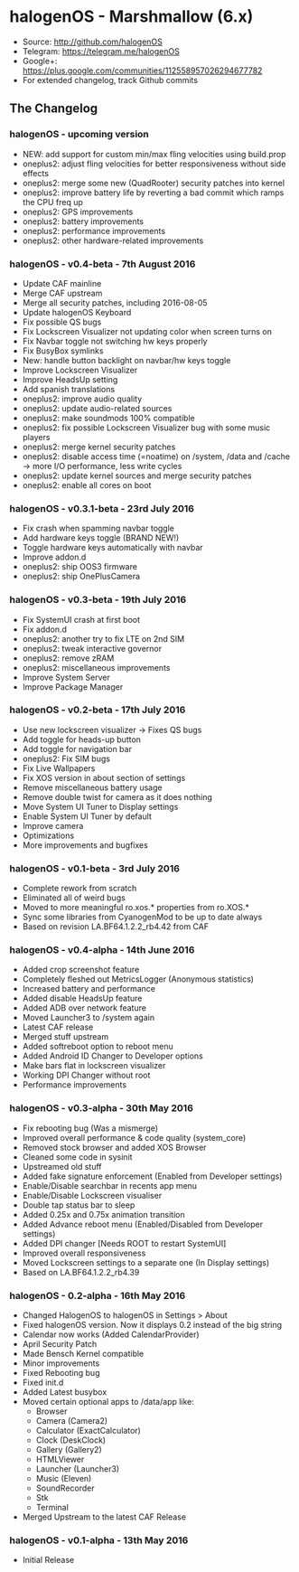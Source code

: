 # halogenOS - Marshmallow (6.x)

- Source: http://github.com/halogenOS
- Telegram: https://telegram.me/halogenOS
- Google+: https://plus.google.com/communities/112558957026294677782
- For extended changelog, track Github commits

## The Changelog

### halogenOS - upcoming version

- NEW: add support for custom min/max fling velocities using build.prop
- oneplus2: adjust fling velocities for better responsiveness without side effects
- oneplus2: merge some new (QuadRooter) security patches into kernel
- oneplus2: improve battery life by reverting a bad commit which ramps the CPU freq up
- oneplus2: GPS improvements
- oneplus2: battery improvements
- oneplus2: performance improvements
- oneplus2: other hardware-related improvements

### halogenOS - v0.4-beta - 7th August 2016

- Update CAF mainline
- Merge CAF upstream
- Merge all security patches, including 2016-08-05
- Update halogenOS Keyboard
- Fix possible QS bugs
- Fix Lockscreen Visualizer not updating color when screen turns on
- Fix Navbar toggle not switching hw keys properly
- Fix BusyBox symlinks
- New: handle button backlight on navbar/hw keys toggle
- Improve Lockscreen Visualizer
- Improve HeadsUp setting
- Add spanish translations
- oneplus2: improve audio quality
- oneplus2: update audio-related sources
- oneplus2: make soundmods 100% compatible
- oneplus2: fix possible Lockscreen Visualizer bug with some music players
- oneplus2: merge kernel security patches
- oneplus2: disable access time (=noatime) on /system, /data and /cache
            -> more I/O performance, less write cycles
- oneplus2: update kernel sources and merge security patches
- oneplus2: enable all cores on boot

### halogenOS - v0.3.1-beta - 23rd July 2016

- Fix crash when spamming navbar toggle
- Add hardware keys toggle (BRAND NEW!)
- Toggle hardware keys automatically with navbar
- Improve addon.d
- oneplus2: ship OOS3 firmware
- oneplus2: ship OnePlusCamera

### halogenOS - v0.3-beta - 19th July 2016

- Fix SystemUI crash at first boot
- Fix addon.d
- oneplus2: another try to fix LTE on 2nd SIM
- oneplus2: tweak interactive governor
- oneplus2: remove zRAM
- oneplus2: miscellaneous improvements
- Improve System Server
- Improve Package Manager

### halogenOS - v0.2-beta - 17th July 2016

- Use new lockscreen visualizer
    -> Fixes QS bugs
- Add toggle for heads-up button
- Add toggle for navigation bar
- oneplus2: Fix SIM bugs
- Fix Live Wallpapers
- Fix XOS version in about section of settings
- Remove miscellaneous battery usage
- Remove double twist for camera as it does nothing
- Move System UI Tuner to Display settings
- Enable System UI Tuner by default
- Improve camera
- Optimizations
- More improvements and bugfixes

### halogenOS - v0.1-beta - 3rd July 2016

- Complete rework from scratch
- Eliminated all of weird bugs
- Moved to more meaningful ro.xos.* properties from ro.XOS.* 
- Sync some libraries from CyanogenMod to be up to date always
- Based on revision LA.BF64.1.2.2_rb4.42 from CAF

### halogenOS - v0.4-alpha - 14th June 2016

- Added crop screenshot feature
- Completely fleshed out MetricsLogger (Anonymous statistics)
- Increased battery and performance
- Added disable HeadsUp feature
- Added ADB over network feature
- Moved Launcher3 to /system again
- Latest CAF release
- Merged stuff upstream
- Added softreboot option to reboot menu
- Added Android ID Changer to Developer options
- Make bars flat in lockscreen visualizer
- Working DPI Changer without root
- Performance improvements

### halogenOS - v0.3-alpha - 30th May 2016

- Fix rebooting bug (Was a mismerge)
- Improved overall performance & code quality (system_core)
- Removed stock browser and added XOS Browser
- Cleaned some code in sysinit
- Upstreamed old stuff
- Added fake signature enforcement (Enabled from Developer settings)
- Enable/Disable searchbar in recents app menu
- Enable/Disable Lockscreen visualiser
- Double tap status bar to sleep
- Added 0.25x and 0.75x animation transition 
- Added Advance reboot menu (Enabled/Disabled from Developer settings)
- Added DPI changer [Needs ROOT to restart SystemUI]
- Improved overall responsiveness
- Moved Lockscreen settings to a separate one (In Display settings)
- Based on LA.BF64.1.2.2_rb4.39

### halogenOS - 0.2-alpha - 16th May 2016

- Changed HalogenOS to halogenOS in Settings > About
- Fixed halogenOS version. Now it displays 0.2 instead of the big string
- Calendar now works (Added CalendarProvider)
- April Security Patch
- Made Bensch Kernel compatible
- Minor improvements
- Fixed Rebooting bug
- Fixed init.d 
- Added Latest busybox
- Moved certain optional apps to /data/app like:
  - Browser
  - Camera (Camera2)
  - Calculator (ExactCalculator) 
  - Clock (DeskClock)
  - Gallery (Gallery2)
  - HTMLViewer
  - Launcher (Launcher3)
  - Music (Eleven)
  - SoundRecorder
  - Stk
  - Terminal
- Merged Upstream to the latest CAF Release

### halogenOS - v0.1-alpha - 13th May 2016

- Initial Release
